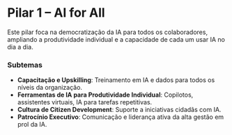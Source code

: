 # Pilar 1 – AI for All

Este pilar foca na democratização da IA para todos os colaboradores, ampliando a produtividade individual e a capacidade de cada um usar IA no dia a dia.

### Subtemas

- **Capacitação e Upskilling**: Treinamento em IA e dados para todos os níveis da organização.
- **Ferramentas de IA para Produtividade Individual**: Copilotos, assistentes virtuais, IA para tarefas repetitivas.
- **Cultura de Citizen Development**: Suporte a iniciativas cidadãs com IA.
- **Patrocínio Executivo**: Comunicação e liderança ativa da alta gestão em prol da IA.
